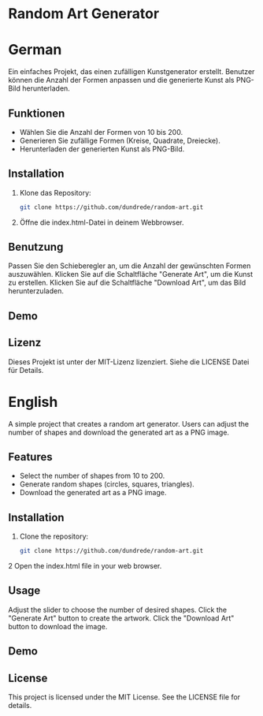 # Random Art Generator

# German

Ein einfaches Projekt, das einen zufälligen Kunstgenerator erstellt. Benutzer können die Anzahl der Formen anpassen und die generierte Kunst als PNG-Bild herunterladen.

## Funktionen

- Wählen Sie die Anzahl der Formen von 10 bis 200.
- Generieren Sie zufällige Formen (Kreise, Quadrate, Dreiecke).
- Herunterladen der generierten Kunst als PNG-Bild.

## Installation

1. Klone das Repository:
   ```bash
   git clone https://github.com/dundrede/random-art.git

2. Öffne die index.html-Datei in deinem Webbrowser.

## Benutzung

Passen Sie den Schieberegler an, um die Anzahl der gewünschten Formen auszuwählen.
Klicken Sie auf die Schaltfläche "Generate Art", um die Kunst zu erstellen.
Klicken Sie auf die Schaltfläche "Download Art", um das Bild herunterzuladen.

## Demo

## Lizenz

Dieses Projekt ist unter der MIT-Lizenz lizenziert. Siehe die LICENSE Datei für Details.


# English

A simple project that creates a random art generator. Users can adjust the number of shapes and download the generated art as a PNG image.

## Features

- Select the number of shapes from 10 to 200.
- Generate random shapes (circles, squares, triangles).
- Download the generated art as a PNG image.

## Installation

1. Clone the repository:
   ```bash
   git clone https://github.com/dundrede/random-art.git
   
2  Open the index.html file in your web browser.

## Usage

Adjust the slider to choose the number of desired shapes.
Click the "Generate Art" button to create the artwork.
Click the "Download Art" button to download the image. 

## Demo

## License
This project is licensed under the MIT License. See the LICENSE file for details.
